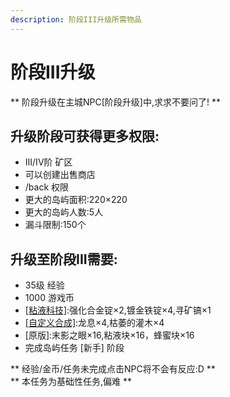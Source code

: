 ```yaml
---
description: 阶段III升级所需物品
---
```


# 阶段III升级

** 阶段升级在主城NPC\[阶段升级\]中,求求不要问了! **

## 升级阶段可获得更多权限:  
- III/IV阶 矿区  
- 可以创建出售商店  
- /back 权限  
- 更大的岛屿面积:220×220  
- 更大的岛屿人数:5人  
- 漏斗限制:150个 

## 升级至阶段III需要:  
- 35级 经验  
- 1000 游戏币  
- [\[粘液科技\]](https://doc.skycraft.cn/plugins/slimefun):强化合金锭×2,镀金铁锭×4,寻矿镐×1  
- [\[自定义合成\]](https://doc.skycraft.cn/plugins/minetinker):龙息×4,枯萎的灌木×4  
- \[原版\]:末影之眼×16,粘液块×16，蜂蜜块×16
- 完成岛屿任务 \[新手\] 阶段    

** 经验/金币/任务未完成点击NPC将不会有反应:D **  
** 本任务为基础性任务,偏难 **



